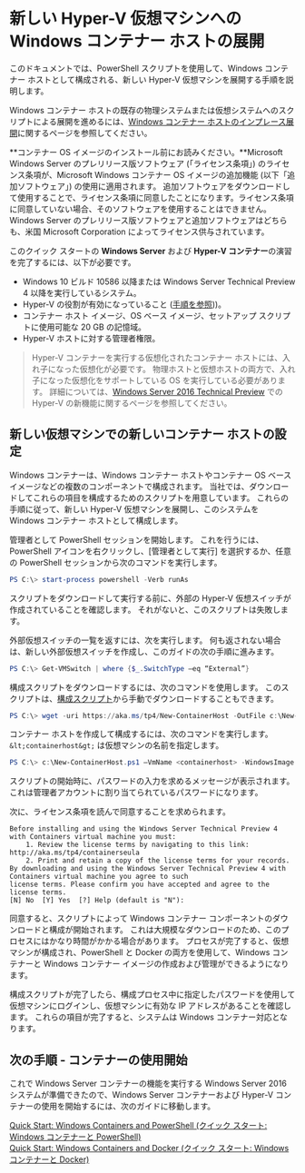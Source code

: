 # 新しい Hyper-V 仮想マシンへの Windows コンテナー ホストの展開

このドキュメントでは、PowerShell スクリプトを使用して、Windows コンテナー ホストとして構成される、新しい Hyper-V 仮想マシンを展開する手順を説明します。

Windows コンテナー ホストの既存の物理システムまたは仮想システムへのスクリプトによる展開を進めるには、[Windows コンテナー ホストのインプレース展開](./inplace_setup.md)に関するページを参照してください。

**コンテナー OS イメージのインストール前にお読みください。**Microsoft Windows Server のプレリリース版ソフトウェア (「ライセンス条項」) のライセンス条項が、Microsoft Windows コンテナー OS イメージの追加機能 (以下「追加ソフトウェア」) の使用に適用されます。 追加ソフトウェアをダウンロードして使用することで、ライセンス条項に同意したことになります。ライセンス条項に同意していない場合、そのソフトウェアを使用することはできません。 Windows Server のプレリリース版ソフトウェアと追加ソフトウェアはどちらも、米国 Microsoft Corporation によってライセンス供与されています。

このクイック スタートの **Windows Server** および **Hyper-V コンテナー**の演習を完了するには、以下が必要です。

* Windows 10 ビルド 10586 以降または Windows Server Technical Preview 4 以降を実行しているシステム。
* Hyper-V の役割が有効になっていること ([手順を参照](https://msdn.microsoft.com/virtualization/hyperv_on_windows/quick_start/walkthrough_install#UsingPowerShell)))。
* コンテナー ホスト イメージ、OS ベース イメージ、セットアップ スクリプトに使用可能な 20 GB の記憶域。
* Hyper-V ホストに対する管理者権限。

> Hyper-V コンテナーを実行する仮想化されたコンテナー ホストには、入れ子になった仮想化が必要です。 物理ホストと仮想ホストの両方で、入れ子になった仮想化をサポートしている OS を実行している必要があります。 詳細については、[Windows Server 2016 Technical Preview](https://technet.microsoft.com/library/dn765471.aspx#BKMK_nested) での Hyper-V の新機能に関するページを参照してください。

## 新しい仮想マシンでの新しいコンテナー ホストの設定

Windows コンテナーは、Windows コンテナー ホストやコンテナー OS ベース イメージなどの複数のコンポーネントで構成されます。 当社では、ダウンロードしてこれらの項目を構成するためのスクリプトを用意しています。 これらの手順に従って、新しい Hyper-V 仮想マシンを展開し、このシステムを Windows コンテナー ホストとして構成します。

管理者として PowerShell セッションを開始します。 これを行うには、PowerShell アイコンを右クリックし、[管理者として実行] を選択するか、任意の PowerShell セッションから次のコマンドを実行します。

``` powershell
PS C:\> start-process powershell -Verb runAs
```

スクリプトをダウンロードして実行する前に、外部の Hyper-V 仮想スイッチが作成されていることを確認します。 それがないと、このスクリプトは失敗します。

外部仮想スイッチの一覧を返すには、次を実行します。 何も返されない場合は、新しい外部仮想スイッチを作成し、このガイドの次の手順に進みます。

```powershell
PS C:\> Get-VMSwitch | where {$_.SwitchType –eq “External”}
```

構成スクリプトをダウンロードするには、次のコマンドを使用します。 このスクリプトは、[構成スクリプト](https://aka.ms/tp4/New-ContainerHost)から手動でダウンロードすることもできます。

``` PowerShell
PS C:\> wget -uri https://aka.ms/tp4/New-ContainerHost -OutFile c:\New-ContainerHost.ps1
```

コンテナー ホストを作成して構成するには、次のコマンドを実行します。`&lt;containerhost&gt;` は仮想マシンの名前を指定します。

``` powershell
PS C:\> c:\New-ContainerHost.ps1 –VmName <containerhost> -WindowsImage ServerDatacenterCore -Hyperv
```

スクリプトの開始時に、パスワードの入力を求めるメッセージが表示されます。 これは管理者アカウントに割り当てられているパスワードになります。

次に、ライセンス条項を読んで同意することを求められます。

```
Before installing and using the Windows Server Technical Preview 4 with Containers virtual machine you must:
    1. Review the license terms by navigating to this link: http://aka.ms/tp4/containerseula
    2. Print and retain a copy of the license terms for your records.
By downloading and using the Windows Server Technical Preview 4 with Containers virtual machine you agree to such
license terms. Please confirm you have accepted and agree to the license terms.
[N] No  [Y] Yes  [?] Help (default is "N"):
```

同意すると、スクリプトによって Windows コンテナー コンポーネントのダウンロードと構成が開始されます。 これは大規模なダウンロードのため、このプロセスにはかなり時間がかかる場合があります。 プロセスが完了すると、仮想マシンが構成され、PowerShell と Docker の両方を使用して、Windows コンテナーと Windows コンテナー イメージの作成および管理ができるようになります。

構成スクリプトが完了したら、構成プロセス中に指定したパスワードを使用して仮想マシンにログインし、仮想マシンに有効な IP アドレスがあることを確認します。 これらの項目が完了すると、システムは Windows コンテナー対応となります。

## 次の手順 - コンテナーの使用開始

これで Windows Server コンテナーの機能を実行する Windows Server 2016 システムが準備できたので、Windows Server コンテナーおよび Hyper-V コンテナーの使用を開始するには、次のガイドに移動します。

[Quick Start: Windows Containers and PowerShell (クイック スタート: Windows コンテナーと PowerShell)](./manage_powershell.md)  
[Quick Start: Windows Containers and Docker (クイック スタート: Windows コンテナーと Docker)](./manage_docker.md)




<!--HONumber=Jan16_HO2-->
